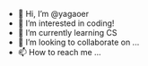 - 👋 Hi, I’m @yagaoer
- 👀 I’m interested in coding!
- 🌱 I’m currently learning CS
- 💞️ I’m looking to collaborate on ...
- 📫 How to reach me ...

<!---
yagaoer/yagaoer is a ✨ special ✨ repository because its `README.md` (this file) appears on your GitHub profile.
You can click the Preview link to take a look at your changes.
--->
